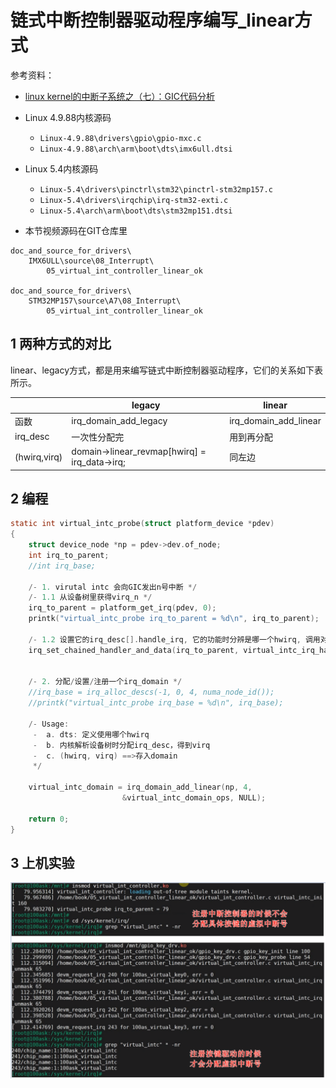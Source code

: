 #  链式中断控制器驱动程序编写_linear方式

参考资料：

- [linux kernel的中断子系统之（七）：GIC代码分析](http://www.wowotech.net/irq_subsystem/gic_driver.html)

- Linux 4.9.88内核源码

  - `Linux-4.9.88\drivers\gpio\gpio-mxc.c`
  - `Linux-4.9.88\arch\arm\boot\dts\imx6ull.dtsi`

- Linux 5.4内核源码
  
  - `Linux-5.4\drivers\pinctrl\stm32\pinctrl-stm32mp157.c`
  - `Linux-5.4\drivers\irqchip\irq-stm32-exti.c`
  - `Linux-5.4\arch\arm\boot\dts\stm32mp151.dtsi`
  
- 本节视频源码在GIT仓库里

```shell
doc_and_source_for_drivers\
    IMX6ULL\source\08_Interrupt\
        05_virtual_int_controller_linear_ok

doc_and_source_for_drivers\
    STM32MP157\source\A7\08_Interrupt\
        05_virtual_int_controller_linear_ok
```

## 1 两种方式的对比

linear、legacy方式，都是用来编写链式中断控制器驱动程序，它们的关系如下表所示。

|              | legacy                                        | linear                |
| ------------ | --------------------------------------------- | --------------------- |
| 函数         | irq_domain_add_legacy                         | irq_domain_add_linear |
| irq_desc     | 一次性分配完                                  | 用到再分配            |
| (hwirq,virq) | domain->linear_revmap[hwirq] = irq_data->irq; | 同左边                |

## 2 编程

```c
static int virtual_intc_probe(struct platform_device *pdev)
{	
	struct device_node *np = pdev->dev.of_node;
	int irq_to_parent;
	//int irq_base;
	
	/- 1. virutal intc 会向GIC发出n号中断 */
	/- 1.1 从设备树里获得virq_n */
	irq_to_parent = platform_get_irq(pdev, 0);
	printk("virtual_intc_probe irq_to_parent = %d\n", irq_to_parent);
	
	/- 1.2 设置它的irq_desc[].handle_irq, 它的功能时分辨是哪一个hwirq, 调用对应的irq_desc[].handle_irq */
	irq_set_chained_handler_and_data(irq_to_parent, virtual_intc_irq_handler, NULL);

	
	/- 2. 分配/设置/注册一个irq_domain */
	//irq_base = irq_alloc_descs(-1, 0, 4, numa_node_id());
	//printk("virtual_intc_probe irq_base = %d\n", irq_base);

	/- Usage:
	 -  a. dts: 定义使用哪个hwirq
	 -  b. 内核解析设备树时分配irq_desc，得到virq
	 -  c. (hwirq, virq) ==>存入domain
	 */

	virtual_intc_domain = irq_domain_add_linear(np, 4, 
					     &virtual_intc_domain_ops, NULL);
	
	return 0;
}
```

## 3 上机实验

![image-20240203124720980](figures/image-20240203124720980.png)
